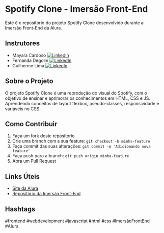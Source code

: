 # Spotify Clone - Imersão Front-End

Este é o repositório do projeto Spotify Clone desenvolvido durante a Imersão Front-End da Alura.

## Instrutores
- Mayara Cardoso [![LinkedIn](https://cdn.iconscout.com/icon/premium/png-512-thumb/linkedin-2752135-2284952.png?f=webp&w=16)](https://www.linkedin.com/in/mayara-cardoso-556a45162/)
- Fernanda Degolin [![LinkedIn](https://cdn.iconscout.com/icon/premium/png-512-thumb/linkedin-2752135-2284952.png?f=webp&w=16)](https://www.linkedin.com/in/fernandadegolin/)
- Guilherme Lima [![LinkedIn](https://cdn.iconscout.com/icon/premium/png-512-thumb/linkedin-2752135-2284952.png?f=webp&w=16)](https://www.linkedin.com/in/guilherme-lima-458925178/)


## Sobre o Projeto

O projeto Spotify Clone é uma reprodução do visual do Spotify, com o objetivo de ensinar e aprimorar os conhecimentos em HTML, CSS e JS. Aprendendo conceitos de layout flexbox, pseudo-classes, responsividade e variáveis no CSS.

## Como Contribuir

1. Faça um fork deste repositório
2. Crie uma branch com a sua feature: `git checkout -b minha-feature`
3. Faça commit das suas alterações: `git commit -m 'Adicionando nova feature'`
4. Faça push para a branch: `git push origin minha-feature`
5. Abra um Pull Request

## Links Úteis

- [Site da Alura](https://www.alura.com.br/)
- [Repositório da Imersão Front-End](https://github.com/alura-cursos/spotify-imersao)

## Hashtags

#frontend #webdevelopment #javascript #html #css #ImersãoFrontEnd #Alura
